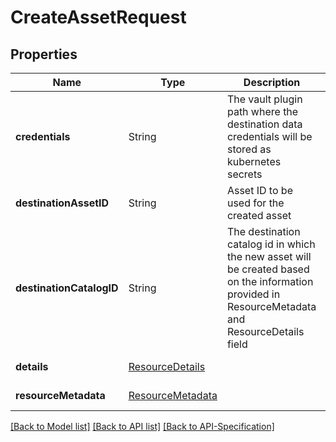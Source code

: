 # CreateAssetRequest

## Properties
Name | Type | Description | Notes
------------ | ------------- | ------------- | -------------
**credentials** | String | The vault plugin path where the destination data credentials will be stored as kubernetes secrets | [optional] [default: null]
**destinationAssetID** | String | Asset ID to be used for the created asset | [optional] [default: null]
**destinationCatalogID** | String | The destination catalog id in which the new asset will be created based on the information provided in ResourceMetadata and ResourceDetails field | [default: null]
**details** | [ResourceDetails](../Models/ResourceDetails.md) |  | [default: null]
**resourceMetadata** | [ResourceMetadata](../Models/ResourceMetadata.md) |  | [default: null]

[[Back to Model list]](../README.md#documentation-for-models) [[Back to API list]](../README.md#documentation-for-api-endpoints) [[Back to API-Specification]](../README.md)

